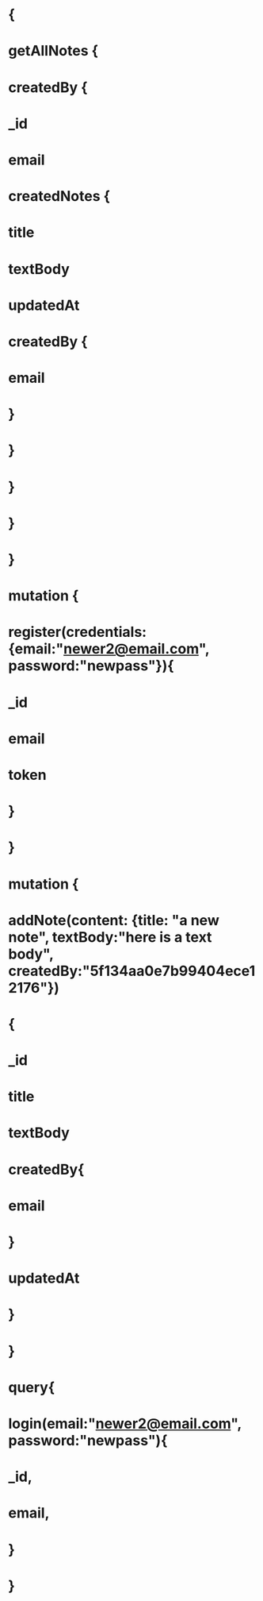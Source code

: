 # {
#   getAllNotes {
#     createdBy {
#       _id
#       email
#       createdNotes {
#         title
#         textBody
#         updatedAt
#         createdBy {
#           email
#         }
#       }
#     }
#   }
# }


# mutation {
#   register(credentials: {email:"newer2@email.com", password:"newpass"}){
#     _id
#     email
#     token
#   }
# }

# mutation {
#   addNote(content: {title: "a new note", textBody:"here is a text body", createdBy:"5f134aa0e7b99404ece12176"})
#   {
#     _id
#     title
#     textBody
#     createdBy{
#       email
#     }
#     updatedAt
#   }
# }

# query{
#  login(email:"newer2@email.com", password:"newpass"){
#    _id,
#    email,
#  }
# }
